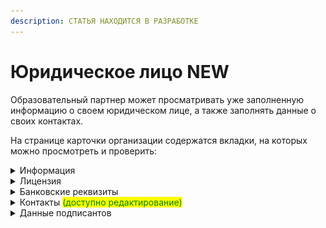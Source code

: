 ```yaml
---
description: СТАТЬЯ НАХОДИТСЯ В РАЗРАБОТКЕ
---
```


# Юридическое лицо NEW

Образовательный партнер может просматривать уже заполненную информацию о своем юридическом лице, а также заполнять данные о своих контактах.

На странице карточки организации содержатся вкладки, на которых можно просмотреть и проверить:

<details>

<summary>Информация</summary>

В карточке организации на вкладке "Информация" отображены основные данные по юридическому лицу.&#x20;

Эти данные необходимо проверить Образовательном партнёру и в случае обнаружения ошибок незамедлиительно сообщить Федеральному оператору.

![](<.gitbook/assets/image (142).png>)



<mark style="color:red;">**На данной странице  необходимо заполнить  поле "Как гражданин должен доставить оригиналы документов".**</mark>&#x20;

</details>

<details>

<summary>Лицензия</summary>

На вкладке "Лицензия" отображаются следующие данные:

* **Номер лицензии**
* **Наименование организации, выдавшей лицензию**
* **Дата выдачи лицензии**

![](<.gitbook/assets/image (143).png>)

</details>

<details>

<summary>Банковские реквизиты</summary>

На вкладке "Банковские реквизиты" указаны:

* ИНН банка
* КПП банка
* БИК банка
* Наименование банка
* Вид НДС
* Расчетный счет
* Корреспондентский счет
* Лицевой счет

![](<.gitbook/assets/image (144).png>)

</details>

<details>

<summary>Контакты <mark style="color:green;">(доступно редактирование)</mark></summary>

При редактировании информации на вкладке "Контакты" по кнопке "Изменить" можно заполнить поля:

* Электронная почта
* Телефон
* Контактный e-mail (для публикации на портале Работа России)
* Контактный телефон (для публикации на портале Работа России)
* Сайт
* Юридический адрес
* Почтовый адрес
* Регион и город
* Город регистрации

![](<.gitbook/assets/image (145).png>)

! Указанные контакты будут отправлены на портал Работа в России из вкладки "Контакты", если эти данные не были указаны на странице создания образовательной программы.&#x20;

</details>

<details>

<summary>Данные подписантов</summary>

На вкладке содержится информация о подписантах юридического лица: ФИО, должность, срок полномочий, отметка об основном подписанте, права на подпись.&#x20;

![](<.gitbook/assets/image (146).png>)

</details>

